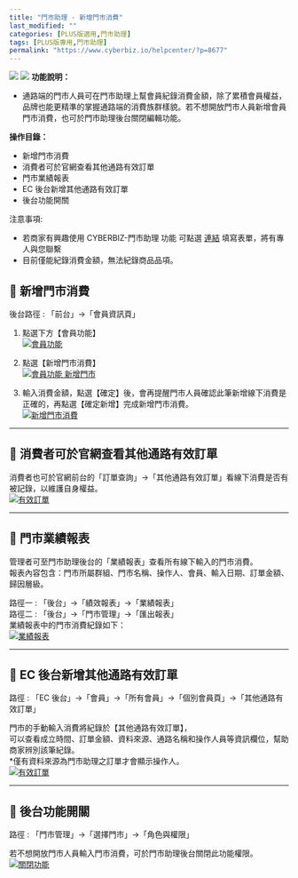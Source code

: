 ```yaml
---
title: "門市助理 - 新增門市消費"
last_modified: ""
categories: [PLUS版適用,門市助理]
tags: [PLUS版專用,門市助理]
permalink: "https://www.cyberbiz.io/helpcenter/?p=8677"
---
```


![](https://www.cyberbiz.io/support/wp-content/uploads/門市助理.png)
![](https://www.cyberbiz.io/helpcenter/wp-content/uploads/PLUS版3.png)
**功能說明：**  

* 通路端的門市人員可在門市助理上幫會員紀錄消費金額，除了累積會員權益，品牌也能更精準的掌握通路端的消費族群樣貌。若不想開放門市人員新增會員門市消費，也可於門市助理後台關閉編輯功能。

**操作目錄：**

* 新增門市消費
* 消費者可於官網查看其他通路有效訂單
* 門市業績報表
* EC 後台新增其他通路有效訂單
* 後台功能開關

注意事項:  

* 若商家有興趣使用 CYBERBIZ-門市助理 功能 可點選 [連結](https://docs.google.com/forms/d/e/1FAIpQLScAzqU3OckpsS-XBy3yvioKksDBazronFTuEl_RBonxCATHaQ/viewform) 填寫表單，將有專人與您聯繫
* 目前僅能紀錄消費金額，無法紀錄商品品項。

## 📌 新增門市消費


後台路徑 :  「前台」→「會員資訊頁」  


1. 點選下方【會員功能】  
[![會員功能](https://www.cyberbiz.io/support/wp-content/uploads/門市助理-新增門市消費01.png)](https://www.cyberbiz.io/support/wp-content/uploads/門市助理-新增門市消費01.png)



2. 點選【新增門市消費】  
[![會員功能 新增門市](https://www.cyberbiz.io/support/wp-content/uploads/門市助理-新增門市消費02.png)](https://www.cyberbiz.io/support/wp-content/uploads/門市助理-新增門市消費02.png)



3. 輸入消費金額，點選【確定】後，會再提醒門市人員確認此筆新增線下消費是正確的，再點選【確定新增】完成新增門市消費。  
[![新增門市消費](https://www.cyberbiz.io/support/wp-content/uploads/門市助理-新增門市消費03.png)](https://www.cyberbiz.io/support/wp-content/uploads/門市助理-新增門市消費03.png)



* * *

## 📌 消費者可於官網查看其他通路有效訂單


消費者也可於官網前台的「訂單查詢」→「其他通路有效訂單」看線下消費是否有被記錄，以維護自身權益。  
[![有效訂單](https://www.cyberbiz.io/support/wp-content/uploads/門市助理-新增門市消費04.png)](https://www.cyberbiz.io/support/wp-content/uploads/門市助理-新增門市消費04.png)

* * *

## 📌 門市業績報表


管理者可至門市助理後台的「業績報表」查看所有線下輸入的門市消費。  
報表內容包含：門市所屬群組、門市名稱、操作人、會員、輸入日期、訂單金額、歸因層級。  

路徑一 : 「後台」→「績效報表」→「業績報表」  
路徑二 : 「後台」→「門市管理」→「匯出報表」  
業績報表中的門市消費紀錄如下：  
[![業績報表](https://www.cyberbiz.io/support/wp-content/uploads/門市助理-新增門市消費05.png)](https://www.cyberbiz.io/support/wp-content/uploads/門市助理-新增門市消費05.png)

* * *

## 📌 EC 後台新增其他通路有效訂單


路徑 : 「EC 後台」→「會員」→「所有會員」→「個別會員頁」→「其他通路有效訂單」  

門市的手動輸入消費將紀錄於【其他通路有效訂單】，  
可以查看成立時間、訂單金額、資料來源、通路名稱和操作人員等資訊欄位，幫助商家辨別該筆紀錄。  
*僅有資料來源為門市助理之訂單才會顯示操作人。   
[![有效訂單](https://www.cyberbiz.io/support/wp-content/uploads/門市助理-新增門市消費06.png)](https://www.cyberbiz.io/support/wp-content/uploads/門市助理-新增門市消費06.png)

* * *

## 📌 後台功能開關


路徑 : 「門市管理」→「選擇門市」→「角色與權限」  

若不想開放門市人員輸入門市消費，可於門市助理後台關閉此功能權限。  
[![關閉功能](https://www.cyberbiz.io/support/wp-content/uploads/門市助理-新增門市消費07.png)](https://www.cyberbiz.io/support/wp-content/uploads/門市助理-新增門市消費07.png)

